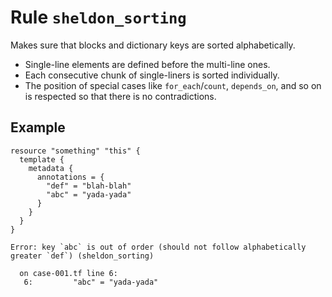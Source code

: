 # Rule `sheldon_sorting`

Makes sure that blocks and dictionary keys are sorted alphabetically.

- Single-line elements are defined before the multi-line ones.
- Each consecutive chunk of single-liners is sorted individually.
- The position of special cases like `for_each`/`count`, `depends_on`, and so on
  is respected so that there is no contradictions.

## Example

```hcl
resource "something" "this" {
  template {
    metadata {
      annotations = {
        "def" = "blah-blah"
        "abc" = "yada-yada"
      }
    }
  }
}
```

```text
Error: key `abc` is out of order (should not follow alphabetically greater `def`) (sheldon_sorting)

  on case-001.tf line 6:
   6:         "abc" = "yada-yada"
```
